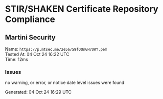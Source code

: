 # STIR/SHAKEN Certificate Repository Compliance

## Martini Security

Name: `https://p.mtsec.me/2e5a/S9fOQnGH7URY.pem`\
Tested At: 04 Oct 24 16:22 UTC\
Time: 12ms

### Issues

no warning, or error, or notice date level issues were found

Generated: 04 Oct 24 16:29 UTC